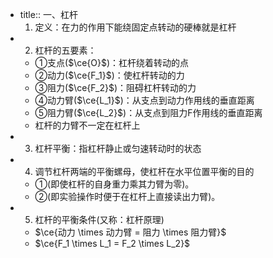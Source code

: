 -
  title:: 一、杠杆
    1. 定义：在力的作用下能绕固定点转动的硬棒就是杠杆
-
  2. 杠杆的五要素：
	- ①支点($\ce{O}$)：杠杆绕着转动的点
	- ②动力($\ce{F_1}$)：使杠杆转动的力
	- ③阻力($\ce{F_2}$)：阻碍杠杆转动的力
	- ④动力臂($\ce{L_1}$)：从支点到动力作用线的垂直距离
	- ⑤阻力臂($\ce{L_2}$)：从支点到阻力F作用线的垂直距离
	- 杠杆的力臂不一定在杠杆上
-
  3. 杠杆平衡：指杠杆静止或匀速转动时的状态
-
  4. 调节杠杆两端的平衡螺母，使杠杆在水平位置平衡的目的
	- ①(即使杠杆的自身重力乘其力臂为零)。
	- ②(即实验操作时便于在杠杆上直接读出力臂)。
-
  5. 杠杆的平衡条件(又称：杠杆原理)
	- $\ce{动力 \times 动力臂 = 阻力 \times 阻力臂}$
	- $\ce{F_1 \times L_1 = F_2 \times L_2}$